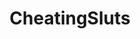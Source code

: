 ---
title: CheatingSluts
crosslinks:
- livven
- 4uporn
- pornID
- holdthephone
- Thirstycumslut
- titplaysex
- Soyacide
- adultery
- NSFW_GIF
---